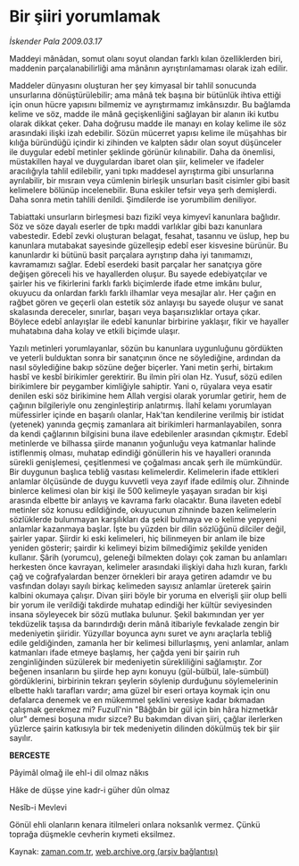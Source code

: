 # Bir şiiri yorumlamak

*İskender Pala 2009.03.17*

<tr><td class="metin" colspan="2" style="padding-top: 20px; padding-left: 5px; padding-right: 10px;">Maddeyi mânâdan, somut olanı soyut olandan farklı kılan özelliklerden biri, maddenin parçalanabilirliği ama mânânın ayrıştırılamaması olarak izah edilir.</td></tr><tr><td class="metin" colspan="2" style="padding-top: 20px; padding-left: 5px; padding-right: 10px;"><p> Maddeler dünyasını oluşturan her şey kimyasal bir tahlil sonucunda unsurlarına dönüştürülebilir; ama mânâ tek başına bir bütünlük ihtiva ettiği için onun hücre yapısını bilmemiz ve ayrıştırmamız imkânsızdır. Bu bağlamda kelime ve söz, madde ile mânâ geçişkenliğini sağlayan bir alanın iki kutbu olarak dikkat çeker. Daha doğrusu madde ile manayı en kolay kelime ile söz arasındaki ilişki izah edebilir. Sözün mücerret yapısı kelime ile müşahhas bir kılığa büründüğü içindir ki zihinden ve kalpten sâdır olan soyut düşünceler ile duygular edebî metinler şeklinde görünür kılınabilir. Daha da önemlisi, müstakillen hayal ve duygulardan ibaret olan şiir, kelimeler ve ifadeler aracılığıyla tahlil edilebilir, yani tıpkı maddesel ayrıştırma gibi unsurlarına ayrılabilir, bir mısraın veya cümlenin birleşik unsurları basit cisimler gibi basit kelimelere bölünüp incelenebilir. Buna eskiler tefsir veya şerh demişlerdi. Daha sonra metin tahlili denildi. Şimdilerde ise yorumbilim deniliyor. 
<p>Tabiattaki unsurların birleşmesi bazı fizikî veya kimyevî kanunlara bağlıdır. Söz ve söze dayalı eserler de tıpkı maddi varlıklar gibi bazı kanunlara vabestedir. Edebî zevki oluşturan belagat, fesahat, tasannu ve üslup, hep bu kanunlara mutabakat sayesinde güzelleşip edebî eser kisvesine bürünür. Bu kanunlardır ki bütünü basit parçalara ayrıştırıp daha iyi tanımamızı, kavramamızı sağlar. Edebî eserdeki basit parçalar her sanatçıya göre değişen göreceli his ve hayallerden oluşur. Bu sayede edebiyatçılar ve şairler his ve fikirlerini farklı farklı biçimlerde ifade etme imkânı bulur, okuyucu da onlardan farklı farklı ilhamlar veya mesajlar alır. Her çağın en rağbet gören ve geçerli olan estetik söz anlayışı bu sayede oluşur ve sanat skalasında dereceler, sınırlar, başarı veya başarısızlıklar ortaya çıkar. Böylece edebî anlayışlar ile edebî kanunlar birbirine yaklaşır, fikir ve hayaller muhatabına daha kolay ve etkili biçimde ulaşır. 
<p>Yazılı metinleri yorumlayanlar, sözün bu kanunlara uygunluğunu gördükten ve yeterli bulduktan sonra bir sanatçının önce ne söylediğine, ardından da nasıl söylediğine bakıp sözüne değer biçerler. Yani metin şerhi, birtakım hasbî ve kesbî birikimler gerektirir. Bu ilmin pîri olan Hz. Yusuf, sözü edilen birikimlere bir peygamber kimliğiyle sahiptir. Yani o, rüyalara veya esatir denilen eski söz birikimine hem Allah vergisi olarak yorumlar getirir, hem de çağının bilgileriyle onu zenginleştirip anlatırmış. İlahî kelamı yorumlayan müfessirler içinde en başarılı olanlar, Hak'tan kendilerine verilmiş bir istidat (yetenek) yanında geçmiş zamanlara ait birikimleri harmanlayabilen, sonra da kendi çağlarının bilgisini buna ilave edebilenler arasından çıkmıştır. Edebî metinlerde ve bilhassa şiirde mananın yoğunluğu veya katmanlar halinde istiflenmiş olması, muhatap edindiği gönüllerin his ve hayalleri oranında sürekli genişlemesi, çeşitlenmesi ve çoğalması ancak şerh ile mümkündür. Bir duygunun başlıca tebliğ vasıtası kelimelerdir. Kelimelerin ifade ettikleri anlamlar ölçüsünde de duygu kuvvetli veya zayıf ifade edilmiş olur. Zihninde binlerce kelimesi olan bir kişi ile 500 kelimeyle yaşayan sıradan bir kişi arasında elbette bir anlayış ve kavrama farkı olacaktır. Buna ilaveten edebî metinler söz konusu edildiğinde, okuyucunun zihninde bazen kelimelerin sözlüklerde bulunmayan karşılıkları da şekil bulmaya ve o kelime yepyeni anlamlar kazanmaya başlar. İşte bu yüzden bir dilin sözlüğünü dilciler değil, şairler yapar. Şiirdir ki eski kelimeleri, hiç bilinmeyen bir anlam ile bize yeniden gösterir; şairdir ki kelimeyi bizim bilmediğimiz şekilde yeniden kullanır. Şârih (yorumcu), geleneği bilmekten dolayı çok zaman bu anlamları herkesten önce kavrayan, kelimeler arasındaki ilişkiyi daha hızlı kuran, farklı çağ ve coğrafyalardan benzer örnekleri bir araya getiren adamdır ve bu vasfından dolayı sayılı birkaç kelimeden sayısız anlamlar üreterek şairin kalbini okumaya çalışır. Divan şiiri böyle bir yoruma en elverişli şiir olup belli bir yorum ile verildiği takdirde muhatap edindiği her kültür seviyesinden insana söyleyecek bir sözü mutlaka bulunur. Şekil bakımından yer yer tekdüzelik taşısa da barındırdığı derin mânâ itibariyle fevkalade zengin bir medeniyetin şiiridir. Yüzyıllar boyunca aynı suret ve aynı araçlarla tebliğ edile geldiğinden, zamanla her bir kelimesi billurlaşmış, yeni anlamlar, anlam katmanları ifade etmeye başlamış, her çağda yeni bir şairin ruh zenginliğinden süzülerek bir medeniyetin sürekliliğini sağlamıştır. Zor beğenen insanların bu şiirde hep aynı konuyu (gül-bülbül, lale-sümbül) gördüklerini, birbirinin tekrarı şeylerin söylenip durduğunu söylemelerinin elbette haklı tarafları vardır; ama güzel bir eseri ortaya koymak için onu defalarca denemek ve en mükemmel şeklini veresiye kadar bıkmadan çalışmak gerekmez mi? Fuzulî'nin "Bâğbân bir gül için bin hâra hizmetkâr olur" demesi boşuna mıdır sizce? Bu bakımdan divan şiiri, çağlar ilerlerken yüzlerce şairin katkısıyla bir tek medeniyetin dilinden dökülmüş tek bir şiir sayılır. 
<p><b>BERCESTE</b>
<p>Pâyimâl olmağ ile ehl-i dil olmaz nâkıs
<p>Hâke de düşse yine kadr-i güher dûn olmaz
<p> Nesîb-i Mevlevi
<p>Gönül ehli olanların kenara itilmeleri onlara noksanlık vermez. Çünkü toprağa düşmekle cevherin kıymeti eksilmez.<br/></p></p></p></p></p></p></p></p></td></tr>

Kaynak: [zaman.com.tr](http://zaman.com.tr/yazar.do?yazino=826258), [web.archive.org (arşiv bağlantısı)](http://web.archive.org/web/20090411212747/http://www.zaman.com.tr:80/yazar.do?yazino=826258)
